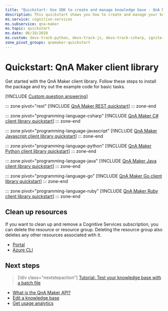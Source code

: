 ```yaml
---
title: "Quickstart: Use SDK to create and manage knowledge base - QnA Maker"
description: This quickstart shows you how to create and manage your knowledge base using the client SDK.
ms.service: cognitive-services
ms.subservice: qna-maker
ms.topic: quickstart
ms.date: 06/18/2020
ms.custom: devx-track-python, devx-track-js, devx-track-csharp, ignite-fall-2021, mode-other
zone_pivot_groups: qnamaker-quickstart
---
```


# Quickstart: QnA Maker client library

Get started with the QnA Maker client library. Follow these steps to install the package and try out the example code for basic tasks.

[!INCLUDE [Custom question answering](../includes/new-version.md)]

::: zone pivot="rest"
[!INCLUDE [QnA Maker REST quickstart](../includes/quickstart-rest.md)]
::: zone-end

::: zone pivot="programming-language-csharp"
[!INCLUDE [QnA Maker C# client library quickstart](../includes/quickstart-sdk-csharp.md)]
::: zone-end

::: zone pivot="programming-language-javascript"
[!INCLUDE [QnA Maker Javascript client library quickstart](../includes/quickstart-sdk-nodejs.md)]
::: zone-end

::: zone pivot="programming-language-python"
[!INCLUDE [QnA Maker Python client library quickstart](../includes/quickstart-sdk-python.md)]
::: zone-end

::: zone pivot="programming-language-java"
[!INCLUDE [QnA Maker Java client library quickstart](../includes/quickstart-sdk-java.md)]
::: zone-end

::: zone pivot="programming-language-go"
[!INCLUDE [QnA Maker Go client library quickstart](../includes/quickstart-sdk-go.md)]
::: zone-end

::: zone pivot="programming-language-ruby"
[!INCLUDE [QnA Maker Ruby client library quickstart](../includes/quickstart-sdk-ruby.md)]
::: zone-end


## Clean up resources

If you want to clean up and remove a Cognitive Services subscription, you can delete the resource or resource group. Deleting the resource group also deletes any other resources associated with it.

* [Portal](../../cognitive-services-apis-create-account.md#clean-up-resources)
* [Azure CLI](../../cognitive-services-apis-create-account-cli.md#clean-up-resources)

## Next steps

> [!div class="nextstepaction"]
>[Tutorial: Test your knowledge base with a batch file](../how-to/test-knowledge-base.md#batch-test-with-tool)

* [What is the QnA Maker API?](../Overview/overview.md)
* [Edit a knowledge base](../how-to/edit-knowledge-base.md)
* [Get usage analytics](../how-to/get-analytics-knowledge-base.md)
